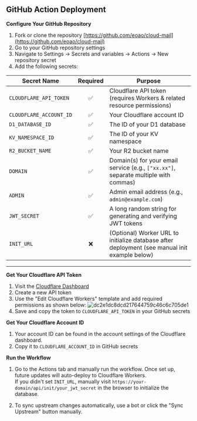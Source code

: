 
## GitHub Action Deployment

**Configure Your GitHub Repository**

1. Fork or clone the repository [https://github.com/eoao/cloud-mail](https://github.com/eoao/cloud-mail)
2. Go to your GitHub repository settings
3. Navigate to Settings → Secrets and variables → Actions → New repository secret
4. Add the following secrets:

| Secret Name            | Required | Purpose                                                       |
|------------------------|:--------:|---------------------------------------------------------------|
| `CLOUDFLARE_API_TOKEN` |    ✅    | Cloudflare API token (requires Workers & related resource permissions) |
| `CLOUDFLARE_ACCOUNT_ID`|    ✅    | Your Cloudflare account ID                                   |
| `D1_DATABASE_ID`       |    ✅    | The ID of your D1 database                                   |
| `KV_NAMESPACE_ID`      |    ✅    | The ID of your KV namespace                                  |
| `R2_BUCKET_NAME`       |    ✅    | Your R2 bucket name                                          |
| `DOMAIN`               |    ✅    | Domain(s) for your email service (e.g., `["xx.xx"]`, separate multiple with commas) |
| `ADMIN`                |    ✅    | Admin email address (e.g., `admin@example.com`)             |
| `JWT_SECRET`           |    ✅    | A long random string for generating and verifying JWT tokens |
| `INIT_URL`             |    ❌    | (Optional) Worker URL to initialize database after deployment (see manual init example below) |

---

**Get Your Cloudflare API Token**

1. Visit the [Cloudflare Dashboard](https://dash.cloudflare.com/profile/api-tokens)
2. Create a new API token
3. Use the "Edit Cloudflare Workers" template and add required permissions as shown below:
   ![dc2e1dc8dcd217644759c46c6c705de1](https://i.miji.bid/2025/07/07/dc2e1dc8dcd217644759c46c6c705de1.png)
4. Save and copy the token to `CLOUDFLARE_API_TOKEN` in your GitHub secrets

**Get Your Cloudflare Account ID**

1. Your account ID can be found in the account settings of the Cloudflare dashboard.
2. Copy it to `CLOUDFLARE_ACCOUNT_ID` in GitHub secrets

**Run the Workflow**

1. Go to the Actions tab and manually run the workflow. Once set up, future updates will auto-deploy to Cloudflare Workers.  
   If you didn't set `INIT_URL`, manually visit `https://your-domain/api/init/your_jwt_secret` in the browser to initialize the database.

2. To sync upstream changes automatically, use a bot or click the "Sync Upstream" button manually.
